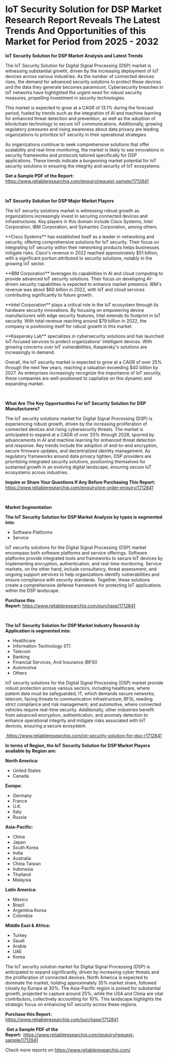 <p><h1>IoT Security Solution for DSP Market Research Report Reveals The Latest Trends And Opportunities of this Market for Period from 2025 - 2032</h1></p><p><strong>IoT Security Solution for DSP Market Analysis and Latest Trends</strong></p>
<p><p>The IoT Security Solution for Digital Signal Processing (DSP) market is witnessing substantial growth, driven by the increasing deployment of IoT devices across various industries. As the number of connected devices rises, the demand for advanced security solutions to protect these devices and the data they generate becomes paramount. Cybersecurity breaches in IoT networks have highlighted the urgent need for robust security measures, propelling investment in security technologies.</p><p>This market is expected to grow at a CAGR of 13.1% during the forecast period, fueled by trends such as the integration of AI and machine learning for enhanced threat detection and prevention, as well as the adoption of blockchain technology to secure IoT communications. Additionally, growing regulatory pressures and rising awareness about data privacy are leading organizations to prioritize IoT security in their operational strategies.</p><p>As organizations continue to seek comprehensive solutions that offer scalability and real-time monitoring, the market is likely to see innovations in security frameworks and protocols tailored specifically for DSP applications. These trends indicate a burgeoning market potential for IoT security solutions in ensuring the integrity and security of IoT ecosystems.</p></p>
<p><strong>Get a Sample PDF of the Report:&nbsp;</strong> <a href="https://www.reliableresearchiq.com/enquiry/request-sample/1712841?utm_campaign=1870&utm_medium=2&utm_source=Github&utm_content=ia&utm_term=11012025&utm_id=iot-security-solution-for-dsp">https://www.reliableresearchiq.com/enquiry/request-sample/1712841</a></p>
<p>&nbsp;</p>
<p><strong>IoT Security Solution for DSP Major Market Players</strong></p>
<p><p>The IoT security solutions market is witnessing robust growth as organizations increasingly invest in securing connected devices and infrastructures. Key players in this domain include Cisco Systems, Intel Corporation, IBM Corporation, and Symantec Corporation, among others.</p><p>**Cisco Systems** has established itself as a leader in networking and security, offering comprehensive solutions for IoT security. Their focus on integrating IoT security within their networking products helps businesses mitigate risks. Cisco's revenue in 2022 reached approximately $51 billion, with a significant portion attributed to security solutions, notably in the growing IoT sector.</p><p>**IBM Corporation** leverages its capabilities in AI and cloud computing to provide advanced IoT security solutions. Their focus on developing AI-driven security capabilities is expected to enhance market presence. IBM's revenue was about $60 billion in 2022, with IoT and cloud services contributing significantly to future growth.</p><p>**Intel Corporation** plays a critical role in the IoT ecosystem through its hardware security innovations. By focusing on empowering device manufacturers with edge security features, Intel extends its footprint in IoT security. With total revenue reaching around $79 billion in 2022, the company is positioning itself for robust growth in this market.</p><p>**Kaspersky Lab** specializes in cybersecurity solutions and has launched IoT-focused services to protect organizations' intelligent devices. With growing concerns over IoT vulnerabilities, Kaspersky's solutions are increasingly in demand.</p><p>Overall, the IoT security market is expected to grow at a CAGR of over 25% through the next few years, reaching a valuation exceeding $40 billion by 2027. As enterprises increasingly recognize the importance of IoT security, these companies are well-positioned to capitalize on this dynamic and expanding market.</p></p>
<p>&nbsp;</p>
<p><strong>What Are The Key Opportunities For IoT Security Solution for DSP Manufacturers?</strong></p>
<p><p>The IoT security solutions market for Digital Signal Processing (DSP) is experiencing robust growth, driven by the increasing proliferation of connected devices and rising cybersecurity threats. The market is anticipated to expand at a CAGR of over 20% through 2028, spurred by advancements in AI and machine learning for enhanced threat detection and response. Key trends include the adoption of end-to-end encryption, secure firmware updates, and decentralized identity management. As regulatory frameworks around data privacy tighten, DSP providers are prioritizing integrated security solutions, positioning themselves for sustained growth in an evolving digital landscape, ensuring secure IoT ecosystems across industries.</p></p>
<p><strong>Inquire or Share Your Questions If Any Before Purchasing This Report:</strong> <a href="https://www.reliableresearchiq.com/enquiry/pre-order-enquiry/1712841?utm_campaign=1870&utm_medium=2&utm_source=Github&utm_content=ia&utm_term=11012025&utm_id=iot-security-solution-for-dsp">https://www.reliableresearchiq.com/enquiry/pre-order-enquiry/1712841</a></p>
<p>&nbsp;</p>
<p><strong>Market Segmentation</strong></p>
<p><strong>The IoT Security Solution for DSP Market Analysis by types is segmented into:</strong></p>
<p><ul><li>Software Platforms</li><li>Service</li></ul></p>
<p><p>IoT security solutions for the Digital Signal Processing (DSP) market encompass both software platforms and service offerings. Software platforms provide integrated tools and frameworks to secure IoT devices by implementing encryption, authentication, and real-time monitoring. Service markets, on the other hand, include consultancy, threat assessment, and ongoing support services to help organizations identify vulnerabilities and ensure compliance with security standards. Together, these solutions create a comprehensive defense framework for protecting IoT applications within the DSP landscape.</p></p>
<p><strong>Purchase this Report:&nbsp;</strong><a href="https://www.reliableresearchiq.com/purchase/1712841?utm_campaign=1870&utm_medium=2&utm_source=Github&utm_content=ia&utm_term=11012025&utm_id=iot-security-solution-for-dsp">https://www.reliableresearchiq.com/purchase/1712841</a></p>
<p>&nbsp;</p>
<p><strong>The IoT Security Solution for DSP Market Industry Research by Application is segmented into:</strong></p>
<p><ul><li>Healthcare</li><li>Information Technology (IT)</li><li>Telecom</li><li>Banking</li><li>Financial Services, And Insurance (BFSI)</li><li>Automotive</li><li>Others</li></ul></p>
<p><p>IoT security solutions for the Digital Signal Processing (DSP) market provide robust protection across various sectors, including healthcare, where patient data must be safeguarded; IT, which demands secure networks; telecom, facing threats to communication infrastructure; BFSI, needing strict compliance and risk management; and automotive, where connected vehicles require real-time security. Additionally, other industries benefit from advanced encryption, authentication, and anomaly detection to enhance operational integrity and mitigate risks associated with IoT devices, ensuring a secure ecosystem.</p></p>
<p><a href="https://www.reliableresearchiq.com/iot-security-solution-for-dsp-r1712841?utm_campaign=1870&utm_medium=2&utm_source=Github&utm_content=ia&utm_term=11012025&utm_id=iot-security-solution-for-dsp">&nbsp;https://www.reliableresearchiq.com/iot-security-solution-for-dsp-r1712841</a></p>
<p><strong>In terms of Region, the IoT Security Solution for DSP Market Players available by Region are:</strong></p>
<p>
    <p> <strong> North America: </strong>
        <ul>
            <li>United States</li>
            <li>Canada</li>
        </ul>
        </p> 
    <p> <strong> Europe: </strong>
        <ul>
            <li>Germany</li>
            <li>France</li>
            <li>U.K.</li>
            <li>Italy</li>
            <li>Russia</li>
        </ul>
        </p> 
    <p> <strong> Asia-Pacific: </strong>
        <ul>
            <li>China</li>
            <li>Japan</li>
            <li>South Korea</li>
            <li>India</li>
            <li>Australia</li>
            <li>China Taiwan</li>
            <li>Indonesia</li>
            <li>Thailand</li>
            <li>Malaysia</li>
        </ul>
        </p> 
    <p> <strong> Latin America: </strong>
        <ul>
            <li>Mexico</li>
            <li>Brazil</li>
            <li>Argentina Korea</li>
            <li>Colombia</li>
        </ul>
        </p> 
    <p> <strong> Middle East & Africa: </strong>
        <ul>
            <li>Turkey</li>
            <li>Saudi</li>
            <li>Arabia</li>
            <li>UAE</li>
            <li>Korea</li>
        </ul>
    </p>
    </p>
<p><p>The IoT security solution market for Digital Signal Processing (DSP) is anticipated to expand significantly, driven by increasing cyber threats and the proliferation of connected devices. North America is expected to dominate the market, holding approximately 35% market share, followed closely by Europe at 30%. The Asia-Pacific region is poised for substantial growth, projected to capture around 25%, while the USA and China are vital contributors, collectively accounting for 10%. This landscape highlights the strategic focus on enhancing IoT security across these regions.</p></p>
<p><strong>Purchase this Report: </strong><a href="https://www.reliableresearchiq.com/purchase/1712841?utm_campaign=1870&utm_medium=2&utm_source=Github&utm_content=ia&utm_term=11012025&utm_id=iot-security-solution-for-dsp">https://www.reliableresearchiq.com/purchase/1712841</a></p>
<p>&nbsp;<strong>Get a Sample PDF of the Report:&nbsp;&nbsp;</strong><a href="https://www.reliableresearchiq.com/enquiry/request-sample/1712841?utm_campaign=1870&utm_medium=2&utm_source=Github&utm_content=ia&utm_term=11012025&utm_id=iot-security-solution-for-dsp">https://www.reliableresearchiq.com/enquiry/request-sample/1712841</a></p>
<p><strong></strong></p>
<p>Check more reports on <a href="https://www.reliableresearchiq.com/?utm_campaign=1870&utm_medium=2&utm_source=Github&utm_content=ia&utm_term=11012025&utm_id=iot-security-solution-for-dsp">https://www.reliableresearchiq.com/</a></p>